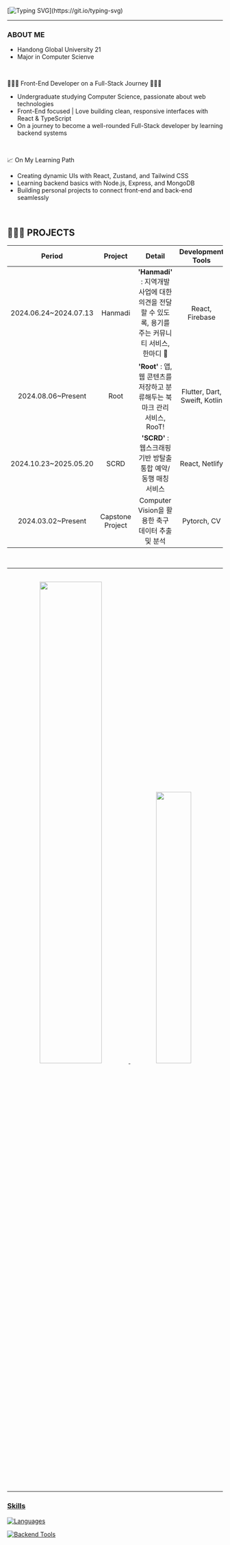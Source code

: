   <!--
  <img src="https://capsule-render.vercel.app/api?type=waving&color=auto&height=150&section=header" />
  -->

  <!-- typing SVG -->
  [![Typing SVG](https://readme-typing-svg.demolab.com?font=Fira+Code&pause=1000&random=false&width=435&lines=Welcome+to+Seongkong+github.)](https://git.io/typing-svg)

  ----

  ###  ABOUT ME
  - Handong Global University 21
  - Major in Computer Scienve

<br>

  🧑🏽‍💻 Front-End Developer on a Full-Stack Journey 🧑🏽‍💻  
  - Undergraduate studying Computer Science, passionate about web technologies  
  - Front-End focused | Love building clean, responsive interfaces with React & TypeScript  
  - On a journey to become a well-rounded Full-Stack developer by learning backend systems  

  <br>

  📈 On My Learning Path  
  - Creating dynamic UIs with React, Zustand, and Tailwind CSS  
  - Learning backend basics with Node.js, Express, and MongoDB  
  - Building personal projects to connect front-end and back-end seamlessly

  <br>

  ## 🧑🏻‍💻 PROJECTS
  |      **Period**       |      **Project**      |                        **Detail**                         |  **Development Tools**  |                                          **Link**                                          |
  |:---------------------:|:---------------------:|:---------------------------------------------------------:|:-----------------------:|:------------------------------------------------------------------------------------------:|
  | 2024.06.24~2024.07.13 |         Hanmadi       |           **'Hanmadi'** : 지역개발사업에 대한 의견을 전달할 수 있도록, 용기를 주는 커뮤니티 서비스, 한마디 💭           | React, Firebase | [Front-end](https://github.com/Club-PARD/Hanmadi_WEB) |
  | 2024.08.06~Present |         Root          |           **'Root'** : 앱, 웹 콘텐츠를 저장하고 분류해두는 북마크 관리 서비스, RooT!           | Flutter, Dart, Sweift, Kotlin | [Front-end](https://github.com/HandongRoot/Root_FE)|
  | 2024.10.23~2025.05.20 |         SCRD          |           **'SCRD'** : 웹스크래핑 기반 방탈출 통합 예약/동행 매칭 서비스           | React, Netlify | [Front-end](https://github.com/xlxhollywood/scrd-front) |
  | 2024.03.02~Present |         Capstone Project          |            Computer Vision을 활용한 축구 데이터 추출 및 분석           | Pytorch, CV |  |

  <br>
  
  ----
  
  <br>

  <div align="center">
  <a href="https://github.com/anuraghazra/github-readme-stats">
    <img 
      src="https://github-readme-stats.vercel.app/api?username=seongkong&theme=github_dark&show_icons=true"
      width="53.7%"
    />
  </a>
  <a href="https://github.com/anuraghazra/github-readme-stats">
    <img 
      src="https://github-readme-stats.vercel.app/api/top-langs/?username=seongkong&theme=github_dark&layout=compact&hide=Jupyter%20Notebook"
      width="40.3%"
    />
  </div>

  <br>
  
  ----
  

### Skills
  <!-- 뱃지 -->
[![Languages](https://skillicons.dev/icons?i=c,cpp,dart,py,js,ts,swift,html,css,react,flutter&perline=11)](https://skillicons.dev)

[![Backend Tools](https://skillicons.dev/icons?i=mysql,docker,netlify,vercel,github&perline=4)](https://skillicons.dev)


  <!--
  <img src="https://capsule-render.vercel.app/api?type=waving&color=auto&height=150&section=footer" />
  -->

  <!--
  <a href="https://www.gitanimals.org/en_US?utm_medium=image&utm_source=seongkong&utm_content=farm">
  <img
    src="https://render.gitanimals.org/farms/seongkong"
    width="600"
    height="300"
  />
  </a>
  -->


<!--
**seongkong/seongkong** is a ✨ _special_ ✨ repository because its `README.md` (this file) appears on your GitHub profile.

Here are some ideas to get you started:

- 🔭 I’m currently working on ...
- 🌱 I’m currently learning ...
- 👯 I’m looking to collaborate on ...
- 🤔 I’m looking for help with ...
- 💬 Ask me about ...
- 📫 How to reach me: ...
- 😄 Pronouns: ...
- ⚡ Fun fact: ...
-->
